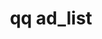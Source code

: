 ---
category: ad
command: ad_list
optional_options: []
permalink: /qq-cli-command-guide/ad/ad_list.html
positional_options: []
sidebar: qq_cli_command_reference_sidebar
summary: This section explains how to use the <code>qq ad_list</code> command.
synopsis: Get Active Directory configuration and connection status
title: qq ad_list
usage: qq ad_list [-h]
zendesk_source: qq CLI Command Guide

---